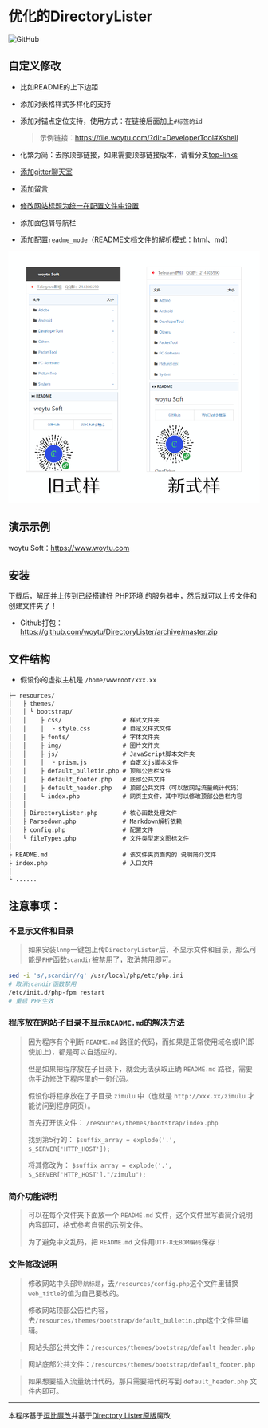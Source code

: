 # 优化的DirectoryLister


![GitHub](https://img.shields.io/github/license/mashape/apistatus.svg)


## 自定义修改

- 比如README的上下边距

- 添加对表格样式多样化的支持

- 添加对锚点定位支持，使用方式：在链接后面加上`#标签的id`

  > 示例链接：https://file.woytu.com/?dir=DeveloperTool#Xshell

- 化繁为简：去除顶部链接，如果需要顶部链接版本，请看分支[top-links](https://github.com/woytu/DirectoryLister/tree/top-links)

- [添加gitter聊天室](https://github.com/woytu/DirectoryLister/commit/154df157974ac6f883e3484761ad951e0da90ae6)

- [添加留言](https://github.com/woytu/DirectoryLister/commit/67de302d611e4cf011d8fdee8b7e649e662a1d76)

- [修改网站标题为统一在配置文件中设置](https://github.com/woytu/DirectoryLister/commit/0fab9eae60df0926a06a5859f4d528b859b8be4c)

- 添加面包屑导航栏

- 添加配置`readme_mode`（README文档文件的解析模式：html、md）



![新旧式样手机效果对比](/sample-graph.png)



## 演示示例

woytu Soft：https://www.woytu.com

## 安装

下载后，解压并上传到已经搭建好 PHP环境 的服务器中，然后就可以上传文件和创建文件夹了！

- Github打包：https://github.com/woytu/DirectoryLister/archive/master.zip


## 文件结构

- 假设你的虚拟主机是 `/home/wwwroot/xxx.xx`

```
├─ resources/
│   ├ themes/
│   │ └ bootstrap/
│   │    ├ css/                 # 样式文件夹
│   │    │  └ style.css         # 自定义样式文件
│   │    ├ fonts/               # 字体文件夹
│   │    ├ img/                 # 图片文件夹
│   │    ├ js/                  # JavaScript脚本文件夹
│   │    │  └ prism.js          # 自定义js脚本文件
│   │    ├ default_bulletin.php # 顶部公告栏文件
│   │    ├ default_footer.php   # 底部公共文件
│   │    ├ default_header.php   # 顶部公共文件（可以放网站流量统计代码）
│   │    └ index.php            # 网页主文件，其中可以修改顶部公告栏内容
│   │
│   ├ DirectoryLister.php       # 核心函数处理文件
│   ├ Parsedown.php             # Markdown解析依赖
│   ├ config.php                # 配置文件
│   └ fileTypes.php             # 文件类型定义图标文件
│
├ README.md                     # 该文件夹页面内的 说明简介文件
├ index.php                     # 入口文件
│
└ ......
```

## 注意事项：

### 不显示文件和目录

> 如果安装`lnmp`一键包上传`DirectoryLister`后，不显示文件和目录，那么可能是`PHP`函数` scandir `被禁用了，取消禁用即可。

``` bash
sed -i 's/,scandir//g' /usr/local/php/etc/php.ini
# 取消scandir函数禁用
/etc/init.d/php-fpm restart
# 重启 PHP生效
```

### 程序放在网站子目录不显示`README.md`的解决方法

> 因为程序有个判断 `README.md` 路径的代码，而如果是正常使用域名或IP(即使加上)，都是可以自适应的。
>
> 但是如果把程序放在子目录下，就会无法获取正确 `README.md` 路径，需要你手动修改下程序里的一句代码。
>
> 假设你将程序放在了子目录 `zimulu` 中（也就是 `http://xxx.xx/zimulu` 才能访问到程序网页）。
>
> 首先打开该文件： `/resources/themes/bootstrap/index.php`  
>
> 找到第5行的： `$suffix_array = explode('.', $_SERVER['HTTP_HOST']);`  
>
> 将其修改为： `$suffix_array = explode('.', $_SERVER['HTTP_HOST']."/zimulu");`

### 简介功能说明

> 可以在每个文件夹下面放一个 `README.md` 文件，这个文件里写着简介说明内容即可，格式参考自带的示例文件。
>
> 为了避免中文乱码，把 `README.md` 文件用`UTF-8无BOM编码`保存！

### 文件修改说明

> 修改网站中头部`导航标题`，去`/resources/config.php`这个文件里替换`web_title`的值为自己要改的。  
>
> 修改网站顶部公告栏内容，去`/resources/themes/bootstrap/default_bulletin.php`这个文件里编辑。  

> 网站头部公共文件：`/resources/themes/bootstrap/default_header.php `

> 网站底部公共文件：`/resources/themes/bootstrap/default_footer.php `

> 如果想要插入流量统计代码，那只需要把代码写到 `default_header.php` 文件内即可。

---


本程序基于[逗比魔改](https://github.com/ToyoDAdoubi/DirectoryLister)并基于[Directory Lister原版](http://www.directorylister.com)魔改
